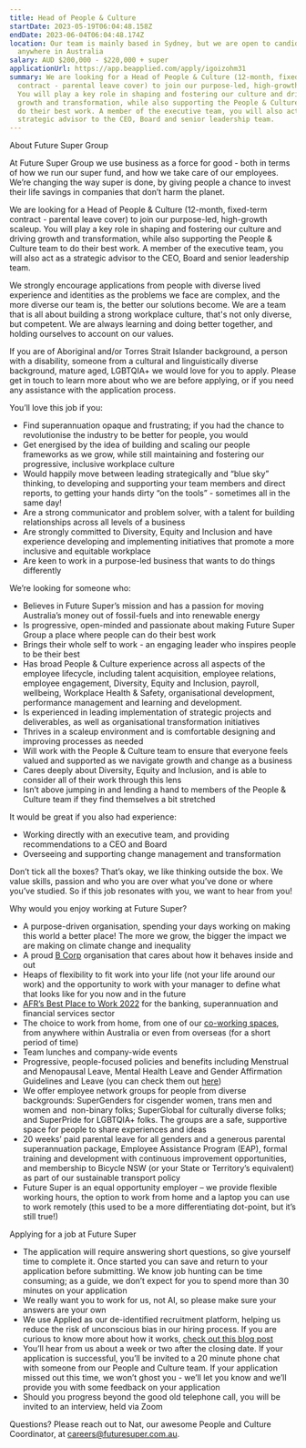```yaml
---
title: Head of People & Culture
startDate: 2023-05-19T06:04:48.158Z
endDate: 2023-06-04T06:04:48.174Z
location: Our team is mainly based in Sydney, but we are open to candidates from
  anywhere in Australia
salary: AUD $200,000 - $220,000 + super
applicationUrl: https://app.beapplied.com/apply/igoizohm31
summary: We are looking for a Head of People & Culture (12-month, fixed-term
  contract - parental leave cover) to join our purpose-led, high-growth scaleup.
  You will play a key role in shaping and fostering our culture and driving
  growth and transformation, while also supporting the People & Culture team to
  do their best work. A member of the executive team, you will also act as a
  strategic advisor to the CEO, Board and senior leadership team.
---
```

<!--StartFragment-->

About Future Super Group



At Future Super Group we use business as a force for good - both in terms of how we run our super fund, and how we take care of our employees. We’re changing the way super is done, by giving people a chance to invest their life savings in companies that don’t harm the planet. 



We are looking for a Head of People & Culture (12-month, fixed-term contract - parental leave cover) to join our purpose-led, high-growth scaleup. You will play a key role in shaping and fostering our culture and driving growth and transformation, while also supporting the People & Culture team to do their best work. A member of the executive team, you will also act as a strategic advisor to the CEO, Board and senior leadership team.



We strongly encourage applications from people with diverse lived experience and identities as the problems we face are complex, and the more diverse our team is, the better our solutions become. We are a team that is all about building a strong workplace culture, that's not only diverse, but competent. We are always learning and doing better together, and holding ourselves to account on our values.



If you are of Aboriginal and/or Torres Strait Islander background, a person with a disability, someone from a cultural and linguistically diverse background, mature aged, LGBTQIA+ we would love for you to apply. Please get in touch to learn more about who we are before applying, or if you need any assistance with the application process.



You’ll love this job if you:



* Find superannuation opaque and frustrating; if you had the chance to revolutionise the industry to be better for people, you would 
* Get energised by the idea of building and scaling our people frameworks as we grow, while still maintaining and fostering our progressive, inclusive workplace culture
* Would happily move between leading strategically and “blue sky” thinking, to developing and supporting your team members and direct reports, to getting your hands dirty “on the tools” - sometimes all in the same day!
* Are a strong communicator and problem solver, with a talent for building relationships across all levels of a business
* Are strongly committed to Diversity, Equity and Inclusion and have experience developing and implementing initiatives that promote a more inclusive and equitable workplace 
* Are keen to work in a purpose-led business that wants to do things differently



We’re looking for someone who:



* Believes in Future Super’s mission and has a passion for moving Australia’s money out of fossil-fuels and into renewable energy 
* Is progressive, open-minded and passionate about making Future Super Group a place where people can do their best work
* Brings their whole self to work - an engaging leader who inspires people to be their best
* Has broad People & Culture experience across all aspects of the employee lifecycle, including talent acquisition, employee relations, employee engagement, Diversity, Equity and Inclusion, payroll, wellbeing, Workplace Health & Safety, organisational development, performance management and learning and development. 
* Is experienced in leading implementation of strategic projects and deliverables, as well as organisational transformation initiatives
* Thrives in a scaleup environment and is comfortable designing and improving processes as needed
* Will work with the People & Culture team to ensure that everyone feels valued and supported as we navigate growth and change as a business
* Cares deeply about Diversity, Equity and Inclusion, and is able to consider all of their work through this lens 
* Isn’t above jumping in and lending a hand to members of the People & Culture team if they find themselves a bit stretched



It would be great if you also had experience:

* Working directly with an executive team, and providing recommendations to a CEO and Board
* Overseeing and supporting change management and transformation



Don’t tick all the boxes? That’s okay, we like thinking outside the box. We value skills, passion and who you are over what you’ve done or where you’ve studied. So if this job resonates with you, we want to hear from you!



Why would you enjoy working at Future Super?

* A purpose-driven organisation, spending your days working on making this world a better place! The more we grow, the bigger the impact we are making on climate change and inequality
* A proud [B Corp](https://www.bcorporation.net/en-us/certification) organisation that cares about how it behaves inside and out
* Heaps of flexibility to fit work into your life (not your life around our work) and the opportunity to work with your manager to define what that looks like for you now and in the future
* [AFR’s Best Place to Work 2022](https://www.afr.com/work-and-careers/workplace/employee-benefits-catapult-future-super-to-the-top-of-the-ladder-20220421-p5af6m) for the banking, superannuation and financial services sector 
* The choice to work from home, from one of our [co-working spaces](https://www.hubaustralia.com/), from anywhere within Australia or even from overseas (for a short period of time)
* Team lunches and company-wide events
* Progressive, people-focused policies and benefits including Menstrual and Menopausal Leave, Mental Health Leave and Gender Affirmation Guidelines and Leave (you can check them out [here](https://www.futuresuper.com.au/purpose/))
* We offer employee network groups for people from diverse backgrounds: SuperGenders for cisgender women, trans men and women and  non-binary folks; SuperGlobal for culturally diverse folks; and SuperPride for LGBTQIA+ folks. The groups are a safe, supportive space for people to share experiences and ideas  
* 20 weeks’ paid parental leave for all genders and a generous parental superannuation package, Employee Assistance Program (EAP), formal training and development with continuous improvement opportunities, and membership to Bicycle NSW (or your State or Territory’s equivalent) as part of our sustainable transport policy
* Future Super is an equal opportunity employer – we provide flexible working hours, the option to work from home and a laptop you can use to work remotely (this used to be a more differentiating dot-point, but it’s still true!)

Applying for a job at Future Super



* The application will require answering short questions, so give yourself time to complete it. Once started you can save and return to your application before submitting. We know job hunting can be time consuming; as a guide, we don’t expect for you to spend more than 30 minutes on your application
* We really want you to work for us, not AI, so please make sure your answers are your own
* We use Applied as our de-identified recruitment platform, helping us reduce the risk of unconscious bias in our hiring process. If you are curious to know more about how it works, [check out this blog post](https://www.linkedin.com/pulse/how-de-identified-recruitment-improving-diversity-our-veronica/?trackingId=0MnwcX%2BBRQSOTl0oogaIbA%3D%3D)
* You’ll hear from us about a week or two after the closing date. If your application is successful, you’ll be invited to a 20 minute phone chat with someone from our People and Culture team. If your application missed out this time, we won’t ghost you - we’ll let you know and we’ll provide you with some feedback on your application
* Should you progress beyond the good old telephone call, you will be invited to an interview, held via Zoom



Questions? Please reach out to Nat, our awesome People and Culture Coordinator, at [careers@futuresuper.com.au](mailto:careers@futuresuper.com.au).



<!--EndFragment-->